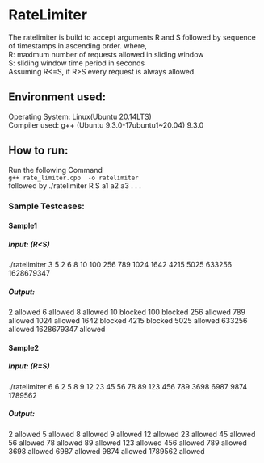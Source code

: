 # RateLimiter
The ratelimiter is build to accept arguments R and S followed by sequence of timestamps in ascending order. 
where,\
R: maximum number of requests allowed in sliding window\
S: sliding window time period in seconds\
Assuming R<=S, if R>S every request is always allowed.

## Environment used:
Operating System: Linux(Ubuntu 20.14LTS)\
Compiler used: g++ (Ubuntu 9.3.0-17ubuntu1~20.04) 9.3.0

## How to run:
Run the following Command\
`g++ rate_limiter.cpp  -o ratelimiter`\
followed by ./ratelimiter R S a1 a2 a3 . . . 

### Sample Testcases:

#### Sample1
##### Input: (R<S)
./ratelimiter 3 5 2 6 8 10 100 256 789 1024 1642 4215 5025 633256 1628679347

##### Output:
2 allowed
6 allowed
8 allowed
10 blocked
100 blocked
256 allowed
789 allowed
1024 allowed
1642 blocked
4215 blocked
5025 allowed
633256 allowed
1628679347 allowed

#### Sample2
##### Input: (R=S)
./ratelimiter 6 6 2 5 8 9 12 23 45 56 78 89 123 456 789 3698 6987 9874 1789562

##### Output:
2 allowed
5 allowed
8 allowed
9 allowed
12 allowed
23 allowed
45 allowed
56 allowed
78 allowed
89 allowed
123 allowed
456 allowed
789 allowed
3698 allowed
6987 allowed
9874 allowed
1789562 allowed
